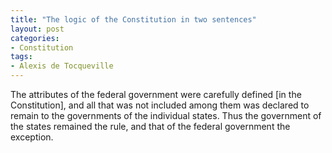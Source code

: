 ```yaml
---
title: "The logic of the Constitution in two sentences"
layout: post
categories:
- Constitution
tags:
- Alexis de Tocqueville
---
```


The attributes of the federal government were carefully defined [in the Constitution], and all that was not included among them was declared to remain to the governments of the individual states. Thus the government of the states remained the rule, and that of the federal government the exception.